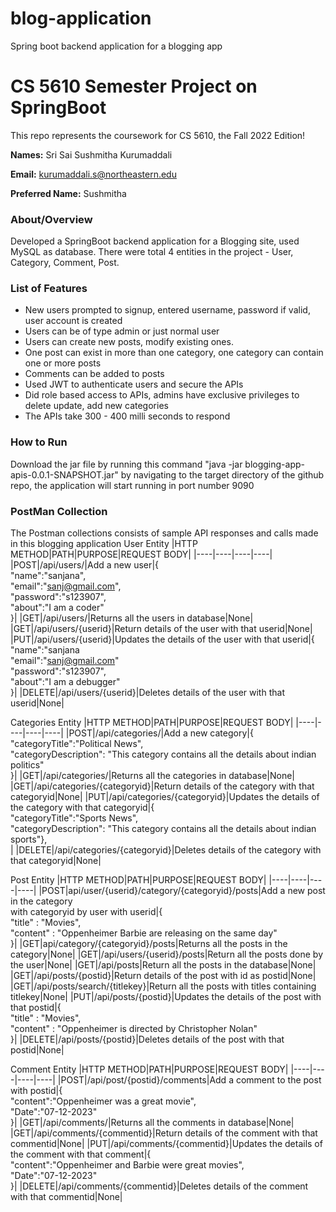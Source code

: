 # blog-application
Spring boot backend application for a blogging app
# CS 5610 Semester Project on SpringBoot 

This repo represents the coursework for CS 5610, the Fall 2022 Edition!

**Names:** Sri Sai Sushmitha Kurumaddali 
                   
**Email:**   kurumaddali.s@northeastern.edu

**Preferred Name:** Sushmitha


### About/Overview
Developed a SpringBoot backend application for a Blogging site, used MySQL as database. There were total 4 entities in the project - User, Category, Comment, Post.

### List of Features
- New users prompted to signup, entered username, password if valid, user account is created
- Users can be of type admin or just normal user
- Users can create new posts, modify existing ones.
- One post can exist in more than one category, one category can contain one or more posts
- Comments can be added to posts
- Used JWT to authenticate users and secure the APIs
- Did role based access to APIs, admins have exclusive privileges to delete update, add new categories
- The APIs take 300 - 400 milli seconds to respond
  
### How to Run 
Download the jar file by running this command "java -jar blogging-app-apis-0.0.1-SNAPSHOT.jar" by navigating to the target directory of the github repo, the application will start running in port number 9090

### PostMan Collection
The Postman collections consists of sample API responses and calls made in this blogging application
User Entity
|HTTP METHOD|PATH|PURPOSE|REQUEST BODY|
|----|----|----|----|
|POST|/api/users/|Add a new user|{<br>"name":"sanjana",<br>"email":"sanj@gmail.com",<br>"password":"s123907",<br>"about":"I am a coder"<br>}|
|GET|/api/users/|Returns all the users in database|None|
|GET|/api/users/{userid}|Return details of the user with that userid|None|
|PUT|/api/users/{userid}|Updates the details of the user with that userid|{</br>"name":"sanjana</br>"email":"sanj@gmail.com"</br>"password":"s123907",</br>"about":"I am a debugger"</br>}|
|DELETE|/api/users/{userid}|Deletes details of the user with that userid|None|

Categories Entity
|HTTP METHOD|PATH|PURPOSE|REQUEST BODY|
|----|----|----|----|
|POST|/api/categories/|Add a new category|{<br>"categoryTitle":"Political News",<br>"categoryDescription": "This category contains all the details about indian politics"<br>}|
|GET|/api/categories/|Returns all the categories in database|None|
|GET|/api/categories/{categoryid}|Return details of the category with that categoryid|None|
|PUT|/api/categories/{categoryid}|Updates the details of the category with that categoryid|{<br>"categoryTitle":"Sports News",<br>"categoryDescription": "This category contains all the details about indian sports"},<br>|
|DELETE|/api/categories/{categoryid}|Deletes details of the category with that categoryid|None|

Post Entity
|HTTP METHOD|PATH|PURPOSE|REQUEST BODY|
|----|----|----|----|
|POST|api/user/{userid}/category/{categoryid}/posts|Add a new post in the category<br> with categoryid by user with userid|{<br>"title" : "Movies",<br>"content" : "Oppenheimer Barbie are releasing on the same day"<br>}|
|GET|api/category/{categoryid}/posts|Returns all the posts in the category|None|
|GET|/api/users/{userid}/posts|Return all the posts done by the user|None|
|GET|/api/posts|Return all the posts in the database|None|
|GET|/api/posts/{postid}|Return details of the post with id as postid|None|
|GET|/api/posts/search/{titlekey}|Return all the posts with titles containing titlekey|None|
|PUT|/api/posts/{postid}|Updates the details of the post with that postid|{<br>"title" : "Movies",<br>"content" : "Oppenheimer is directed by Christopher Nolan"<br>}|
|DELETE|/api/posts/{postid}|Deletes details of the post with that postid|None|

Comment Entity
|HTTP METHOD|PATH|PURPOSE|REQUEST BODY|
|----|----|----|----|
|POST|/api/post/{postid}/comments|Add a comment to the post with postid|{<br>"content":"Oppenheimer was a great movie",<br>"Date":"07-12-2023"<br>}|
|GET|/api/comments/|Returns all the comments in database|None|
|GET|/api/comments/{commentid}|Return details of the comment with that commentid|None|
|PUT|/api/comments/{commentid}|Updates the details of the comment with that comment|{<br>"content":"Oppenheimer and Barbie were great movies",<br>"Date":"07-12-2023"<br>}|
|DELETE|/api/comments/{commentid}|Deletes details of the comment with that commentid|None|
